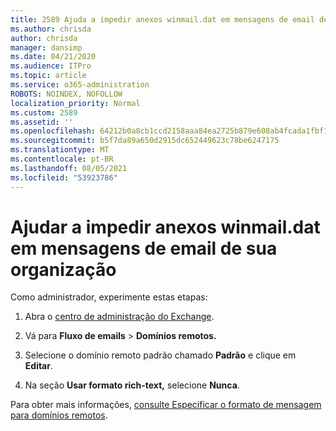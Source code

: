 ```yaml
---
title: 2589 Ajuda a impedir anexos winmail.dat em mensagens de email de sua organização
ms.author: chrisda
author: chrisda
manager: dansimp
ms.date: 04/21/2020
ms.audience: ITPro
ms.topic: article
ms.service: o365-administration
ROBOTS: NOINDEX, NOFOLLOW
localization_priority: Normal
ms.custom: 2589
ms.assetid: ''
ms.openlocfilehash: 64212b0a8cb1ccd2158aaa84ea2725b879e608ab4fcada1fbf1032e896be12c2
ms.sourcegitcommit: b5f7da89a650d2915dc652449623c78be6247175
ms.translationtype: MT
ms.contentlocale: pt-BR
ms.lasthandoff: 08/05/2021
ms.locfileid: "53923786"
---
```

# <a name="help-prevent-winmaildat-attachments-in-email-messages-from-your-organization"></a>Ajudar a impedir anexos winmail.dat em mensagens de email de sua organização

Como administrador, experimente estas etapas:

1. Abra o [centro de administração do Exchange](https://outlook.office365.com/ecp/).

2. Vá para **Fluxo de emails**  >  **Domínios remotos.**

3. Selecione o domínio remoto padrão chamado **Padrão** e clique em **Editar**.

4. Na seção **Usar formato rich-text,** selecione **Nunca**.

Para obter mais informações, [consulte Especificar o formato de mensagem para domínios remotos](https://docs.microsoft.com/Exchange/mail-flow-best-practices/remote-domains/remote-domains#specifying-message-format).
